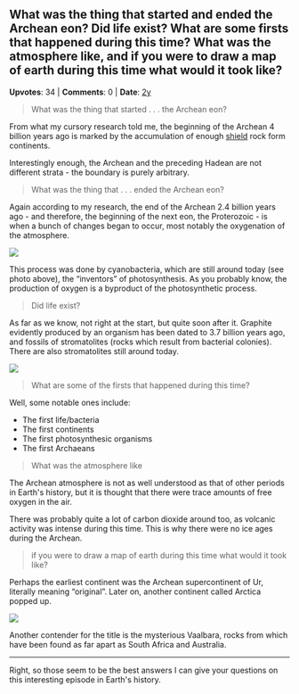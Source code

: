## What was the thing that started and ended the Archean eon? Did life exist? What are some firsts that happened during this time? What was the atmosphere like, and if you were to draw a map of earth during this time what would it took like?
    
**Upvotes**: 34 | **Comments**: 0 | **Date**: [2y](https://www.quora.com/What-was-the-thing-that-started-and-ended-the-Archean-eon-Did-life-exist-What-are-some-firsts-that-happened-during-this-time-What-was-the-atmosphere-like-and-if-you-were-to-draw-a-map-of-earth-during-this-time-what/answer/Gary-Meaney)

> What was the thing that started . . . the Archean eon?

From what my cursory research told me, the beginning of the Archean 4 billion years ago is marked by the accumulation of enough [shield](http://geography.name/shield/ "geography.name") rock form continents.

Interestingly enough, the Archean and the preceding Hadean are not different strata - the boundary is purely arbitrary.

> What was the thing that . . . ended the Archean eon?

Again according to my research, the end of the Archean 2.4 billion years ago - and therefore, the beginning of the next eon, the Proterozoic - is when a bunch of changes began to occur, most notably the oxygenation of the atmosphere.

![](https://qph.fs.quoracdn.net/main-qimg-ca07d9d4f0ca18130613eac2a20b5966-lq)

This process was done by cyanobacteria, which are still around today (see photo above), the “inventors” of photosynthesis. As you probably know, the production of oxygen is a byproduct of the photosynthetic process.

> Did life exist?

As far as we know, not right at the start, but quite soon after it. Graphite evidently produced by an organism has been dated to 3.7 billion years ago, and fossils of stromatolites (rocks which result from bacterial colonies). There are also stromatolites still around today.

![](https://qph.fs.quoracdn.net/main-qimg-601f8bd1c4ca4b68f6d103d4b07d6331-lq)

> What are some of the firsts that happened during this time?

Well, some notable ones include:

*   The first life/bacteria
*   The first continents
*   The first photosynthesic organisms
*   The first Archaeans

> What was the atmosphere like

The Archean atmosphere is not as well understood as that of other periods in Earth's history, but it is thought that there were trace amounts of free oxygen in the air.

There was probably quite a lot of carbon dioxide around too, as volcanic activity was intense during this time. This is why there were no ice ages during the Archean.

> if you were to draw a map of earth during this time what would it took like?

Perhaps the earliest continent was the Archean supercontinent of Ur, literally meaning “original”. Later on, another continent called Arctica popped up.

![](https://qph.fs.quoracdn.net/main-qimg-884f9269cb6f622b999eef54222ccefb)

Another contender for the title is the mysterious Vaalbara, rocks from which have been found as far apart as South Africa and Australia.

* * *

Right, so those seem to be the best answers I can give your questions on this interesting episode in Earth's history.

